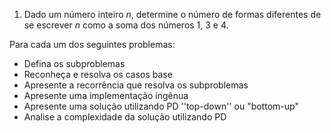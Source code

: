 1. Dado um número inteiro $n$, determine o número de formas diferentes de se escrever $n$ como a soma dos números 1, 3 e 4.

Para cada um dos seguintes problemas:
 * Defina os subproblemas
 * Reconheça e resolva os casos base
 * Apresente a recorrência que resolva os subproblemas
 * Apresente uma implementação ingênua
 * Apresente uma solução utilizando PD ''top-down'' ou "bottom-up"
 * Analise a complexidade da solução utilizando PD